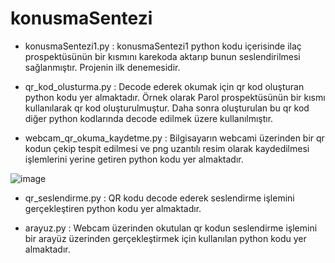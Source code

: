 # konusmaSentezi

* konusmaSentezi1.py :
konusmaSentezi1 python kodu içerisinde ilaç prospektüsünün bir kısmını karekoda aktarıp bunun seslendirilmesi sağlanmıştır. Projenin ilk denemesidir.

* qr_kod_olusturma.py :
Decode ederek okumak için qr kod oluşturan python kodu yer almaktadır. Örnek olarak Parol prospektüsünün bir kısmı kullanılarak qr kod oluşturulmuştur. Daha sonra oluşturulan bu qr kod diğer python kodlarında decode edilmek üzere kullanılmıştır.

* webcam_qr_okuma_kaydetme.py :
Bilgisayarın webcami üzerinden bir qr kodun çekip tespit edilmesi ve png uzantılı resim olarak kaydedilmesi işlemlerini yerine getiren python kodu yer almaktadır.

![image](https://github.com/aysegultoptas/konusmaSentezi/assets/81236984/c7fa3bb0-b3d0-4a40-ae97-93e0531d8d63)


* qr_seslendirme.py :
QR kodu decode ederek seslendirme işlemini gerçekleştiren python kodu yer almaktadır.

* arayuz.py :
Webcam üzerinden okutulan qr kodun seslendirme işlemini bir arayüz üzerinden gerçekleştirmek için kullanılan python kodu yer almaktadır.

